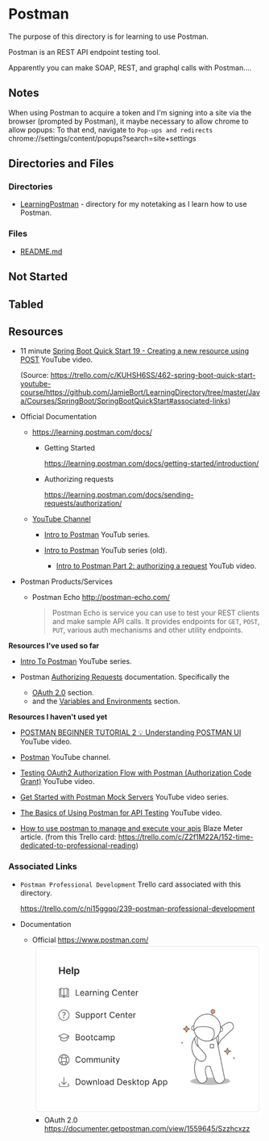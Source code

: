 # Postman

The purpose of this directory is for learning to use Postman.

Postman is an REST API endpoint testing tool.

Apparently you can make SOAP, REST, and graphql calls with Postman....

## Notes

When using Postman to acquire a token and I'm signing into a site via the browser (prompted by Postman), it maybe necessary to allow chrome to allow popups:
To that end, navigate to 
`Pop-ups and redirects`
chrome://settings/content/popups?search=site+settings

## Directories and Files

### Directories
* [LearningPostman](https://github.com/JamieBort/LearningDirectory/tree/master/Postman/LearningPostman) - directory for my notetaking as I learn how to use Postman.

### Files
* [README.md](https://github.com/JamieBort/LearningDirectory/tree/master/Postman)

## Not Started

## Tabled

## Resources

* 11 minute [Spring Boot Quick Start 19 - Creating a new resource using POST](https://www.youtube.com/watch?v=AI2oBJkPK3c&list=PLqq-6Pq4lTTbx8p2oCgcAQGQyqN8XeA1x&index=19) YouTube video. 
    
    (Source: https://trello.com/c/KUHSH6SS/462-spring-boot-quick-start-youtube-course/https://github.com/JamieBort/LearningDirectory/tree/master/Java/Courses/SpringBoot/SpringBootQuickStart#associated-links)
    
* Official Documentation
    * https://learning.postman.com/docs/
        * Getting Started

            https://learning.postman.com/docs/getting-started/introduction/

        * Authorizing requests

            https://learning.postman.com/docs/sending-requests/authorization/

    * [YouTube Channel](https://www.youtube.com/channel/UCocudCGVb3MmhWQ1aoIgUQw)

        * [Intro to Postman](https://www.youtube.com/playlist?list=PLM-7VG-sgbtAgGq_pef5y_ruIUBPpUgNJ) YouTub series.
        

        * [Intro to Postman](https://www.youtube.com/playlist?list=PLM-7VG-sgbtAgGq_pef5y_ruIUBPpUgNJ) YouTub series (old).

            * [Intro to Postman Part 2: authorizing a request](https://www.youtube.com/watch?v=Q23wkkfezfM&list=PLM-7VG-sgbtAgGq_pef5y_ruIUBPpUgNJ&index=2c6fb6209fd203f28d339988799f592e1addd62c1) YouTub video.

* Postman Products/Services
    * Postman Echo
http://postman-echo.com/
        >Postman Echo is service you can use to test your REST clients and make sample API calls. It provides endpoints for `GET`, `POST`, `PUT`, various auth mechanisms and other utility endpoints.



**Resources I've used so far**

* [Intro To Postman](https://www.youtube.com/playlist?list=PLM-7VG-sgbtAgGq_pef5y_ruIUBPpUgNJ) YouTube series.

* Postman [Authorizing Requests](https://learning.postman.com/docs/sending-requests/authorization/) documentation. Specifically the
    * [OAuth 2.0](https://learning.postman.com/docs/sending-requests/authorization/#oauth-20) section.
    * and the [Variables and Environments](https://learning.postman.com/docs/postman/variables-and-environments/variables/) section.

**Resources I haven't used yet**

* [POSTMAN BEGINNER TUTORIAL 2 💡 Understanding POSTMAN UI](https://www.youtube.com/watch?v=hHV0OZa4zrQ) YouTube video.

* [Postman](https://www.youtube.com/channel/UCocudCGVb3MmhWQ1aoIgUQw) YouTube channel.

* [Testing OAuth2 Authorization Flow with Postman (Authorization Code Grant)](https://www.youtube.com/watch?v=NRU_KdUSjD4) YouTube video.

* [Get Started with Postman Mock Servers](https://www.youtube.com/watch?v=pAD11I3k9q0) YouTube video series.

* [The Basics of Using Postman for API Testing](https://www.youtube.com/watch?v=t5n07Ybz7yI) YouTube video.

* [How to use postman to manage and execute your apis](https://www.blazemeter.com/blog/how-use-postman-manage-and-execute-your-apis/) Blaze Meter article. (from this Trello card: https://trello.com/c/Z2f1M22A/152-time-dedicated-to-professional-reading)

### Associated Links
* `Postman Professional Development` Trello card associated with this directory.

    https://trello.com/c/ni15ggqo/239-postman-professional-development

* Documentation
    * Official
    https://www.postman.com/
    ![](./documentation.png)
        * OAuth 2.0
        https://documenter.getpostman.com/view/1559645/Szzhcxzz